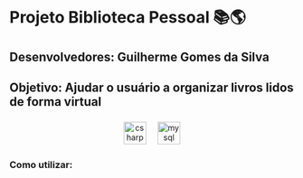 <h1 align="left">Projeto Biblioteca Pessoal 📚🌎</h1>

###

<h2 align="left">Desenvolvedores: Guilherme Gomes da Silva</h2>

###

<h2 align="left">Objetivo: Ajudar o usuário a organizar livros lidos de forma virtual</h2>

###

<div align="center">
  <img src="https://cdn.jsdelivr.net/gh/devicons/devicon/icons/csharp/csharp-original.svg" height="40" alt="csharp logo"  />
  <img width="12" />
  <img src="https://cdn.jsdelivr.net/gh/devicons/devicon/icons/mysql/mysql-original-wordmark.svg" height="40" alt="mysql logo"  />
</div>

###

<h3 align="left">Como utilizar:</h3>

###
